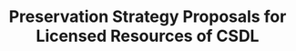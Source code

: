 ---
abstract: null
creators:
- Xiaolin, Zhang
- Ling, Wan
date: null
document_url: https://services.phaidra.univie.ac.at/api/object/o:295010/download
grand_parent: iPRES
institutions: []
keywords:
- beijing
landing_page_url: https://phaidra.univie.ac.at/o:295010
language: eng
layout: publication
license: CC BY-SA 3.0 AT
notes_url: null
parent: iPRES 2004
publication_type: presentation
size: 152053
slides_url: null
source_name: iPRES
stream_url: null
title: Preservation Strategy Proposals for Licensed Resources of CSDL
year: 2004
---